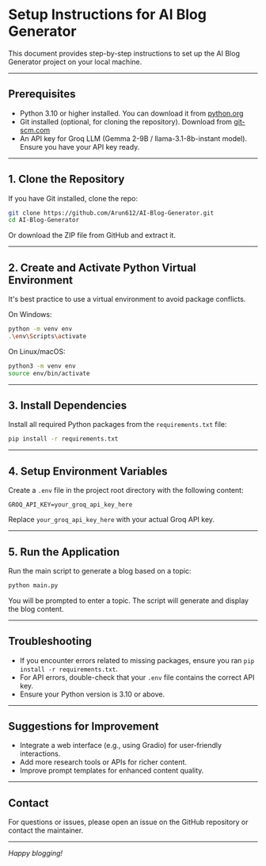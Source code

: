# Setup Instructions for AI Blog Generator

This document provides step-by-step instructions to set up the AI Blog Generator project on your local machine.

---

## Prerequisites

- Python 3.10 or higher installed. You can download it from [python.org](https://www.python.org/downloads/)
- Git installed (optional, for cloning the repository). Download from [git-scm.com](https://git-scm.com/downloads)
- An API key for Groq LLM (Gemma 2-9B / llama-3.1-8b-instant model). Ensure you have your API key ready.

---

## 1. Clone the Repository

If you have Git installed, clone the repo:

```bash
git clone https://github.com/Arun612/AI-Blog-Generator.git
cd AI-Blog-Generator
```

Or download the ZIP file from GitHub and extract it.

---

## 2. Create and Activate Python Virtual Environment

It's best practice to use a virtual environment to avoid package conflicts.

On Windows:

```bash
python -m venv env
.\env\Scripts\activate
```

On Linux/macOS:

```bash
python3 -m venv env
source env/bin/activate
```

---

## 3. Install Dependencies

Install all required Python packages from the `requirements.txt` file:

```bash
pip install -r requirements.txt
```

---

## 4. Setup Environment Variables

Create a `.env` file in the project root directory with the following content:

```env
GROQ_API_KEY=your_groq_api_key_here
```

Replace `your_groq_api_key_here` with your actual Groq API key.

---

## 5. Run the Application

Run the main script to generate a blog based on a topic:

```bash
python main.py
```

You will be prompted to enter a topic. The script will generate and display the blog content.

---

## Troubleshooting

- If you encounter errors related to missing packages, ensure you ran `pip install -r requirements.txt`.
- For API errors, double-check that your `.env` file contains the correct API key.
- Ensure your Python version is 3.10 or above.

---

## Suggestions for Improvement

- Integrate a web interface (e.g., using Gradio) for user-friendly interactions.
- Add more research tools or APIs for richer content.
- Improve prompt templates for enhanced content quality.

---

## Contact

For questions or issues, please open an issue on the GitHub repository or contact the maintainer.

---

*Happy blogging!*
